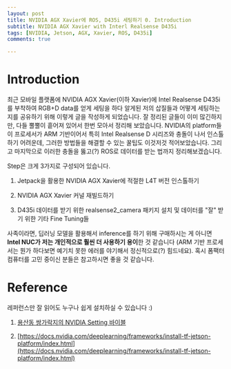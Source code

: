 ```yaml
---
layout: post
title: NVIDIA AGX Xavier에 ROS, D435i 세팅하기 0. Introduction
subtitle: NVIDIA AGX Xavier with Interl Realsense D435i
tags: [NVIDIA, Jetson, AGX, Xavier, ROS, D435i]
comments: true

---
```


# Introduction

최근 모바일 플랫폼에 NVIDIA AGX Xavier(이하 Xavier)에 Intel Realsense D435i를 부착하여 RGB+D data를 얻게 세팅을 하다 알게된 저의 삽질들과 어떻게 세팅하는 지를 공유하기 위해 이렇게 글을 작성하게 되었습니다. 잘 정리된 글들이 이미 많긴하지만, 다들 뿔뿔이 흩어져 있어서 한번 모아서 정리해 보았습니다. NVIDIA의 platform들이 프로세서가 ARM 기반이어서 특히 Intel Realsense D 시리즈와 충돌이 나서 인스톨하기 어려운데, 그러한 방법들을 해결할 수 있는 꿀팁도 이것저것 적어보았습니다. 그리고 마지막으로 이러한 충돌을 뚫고(?) ROS로 데이터를 받는 법까지 정리해보겠습니다.

Step은 크게 3가지로 구성되어 있습니다.

1. Jetpack을 활용한 NVIDIA AGX Xavier에 적절한 L4T 버전 인스톨하기

2. NVIDIA AGX Xavier 커널 재빌드하기

3. D435i 데이터를 받기 위한 realsense2_camera 패키지 설치 및 데이터를 "잘" 받기 위한 기타 Fine Tuning들

사족이라면, 딥러닝 모델을 활용해서 inference를 하기 위해 구매하시는 게 아니면 **Intel NUC가 저는 개인적으로 훨씬 더 사용하기 용이**한 것 같습니다 (ARM 기반 프로세서는 뭔가 하다보면 예기치 못한 에러를 야기해서 정신적으로(?) 힘드네요). 혹시 폼팩터 컴퓨터를 고민 중이신 분들은 참고하시면 좋을 것 같습니다.


# Reference

레퍼런스만 잘 읽어도 누구나 쉽게 설치하실 수 있습니다 :)

1. [용산동 쌍가락지의 NVIDIA Setting 바이블](https://github.com/engcang/vins-application)

2. [https://docs.nvidia.com/deeplearning/frameworks/install-tf-jetson-platform/index.html](https://docs.nvidia.com/deeplearning/frameworks/install-tf-jetson-platform/index.html)
